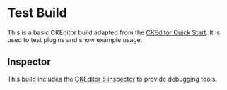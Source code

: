 # Test Build

This is a basic CKEditor build adapted from the [CKEditor Quick Start](https://ckeditor.com/docs/ckeditor5/latest/builds/guides/quick-start.html). 
It is used to test plugins and show example usage.  

## Inspector

This build includes the [CKEditor 5 inspector](https://ckeditor.com/docs/ckeditor5/latest/framework/guides/development-tools.html#ckeditor-5-inspector)
to provide debugging tools. 